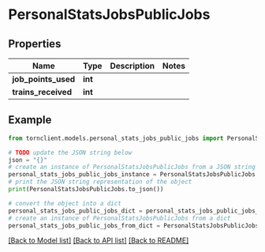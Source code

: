 # PersonalStatsJobsPublicJobs


## Properties

Name | Type | Description | Notes
------------ | ------------- | ------------- | -------------
**job_points_used** | **int** |  | 
**trains_received** | **int** |  | 

## Example

```python
from tornclient.models.personal_stats_jobs_public_jobs import PersonalStatsJobsPublicJobs

# TODO update the JSON string below
json = "{}"
# create an instance of PersonalStatsJobsPublicJobs from a JSON string
personal_stats_jobs_public_jobs_instance = PersonalStatsJobsPublicJobs.from_json(json)
# print the JSON string representation of the object
print(PersonalStatsJobsPublicJobs.to_json())

# convert the object into a dict
personal_stats_jobs_public_jobs_dict = personal_stats_jobs_public_jobs_instance.to_dict()
# create an instance of PersonalStatsJobsPublicJobs from a dict
personal_stats_jobs_public_jobs_from_dict = PersonalStatsJobsPublicJobs.from_dict(personal_stats_jobs_public_jobs_dict)
```
[[Back to Model list]](../README.md#documentation-for-models) [[Back to API list]](../README.md#documentation-for-api-endpoints) [[Back to README]](../README.md)


